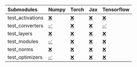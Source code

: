 | Submodules       | Numpy                                                                                                                           | Torch                                                                                                                           | Jax                                                                                                                             | Tensorflow                                                                                                                      |
|:-----------------|:--------------------------------------------------------------------------------------------------------------------------------|:--------------------------------------------------------------------------------------------------------------------------------|:--------------------------------------------------------------------------------------------------------------------------------|:--------------------------------------------------------------------------------------------------------------------------------|
| test_activations | <a href="https://github.com/unifyai/ivy/runs/7972704935?check_suite_focus=true" rel="noopener noreferrer" target="_blank">❌</a> | <a href="https://github.com/unifyai/ivy/runs/7972705872?check_suite_focus=true" rel="noopener noreferrer" target="_blank">❌</a> | <a href="https://github.com/unifyai/ivy/runs/7972706787?check_suite_focus=true" rel="noopener noreferrer" target="_blank">❌</a> | <a href="https://github.com/unifyai/ivy/runs/7972707888?check_suite_focus=true" rel="noopener noreferrer" target="_blank">❌</a> |
| test_converters  | <a href="https://github.com/unifyai/ivy/runs/7972705103?check_suite_focus=true" rel="noopener noreferrer" target="_blank">✅</a> | <a href="https://github.com/unifyai/ivy/runs/7972705987?check_suite_focus=true" rel="noopener noreferrer" target="_blank">❌</a> | <a href="https://github.com/unifyai/ivy/runs/7972706938?check_suite_focus=true" rel="noopener noreferrer" target="_blank">❌</a> | <a href="https://github.com/unifyai/ivy/runs/7972707999?check_suite_focus=true" rel="noopener noreferrer" target="_blank">✅</a> |
| test_layers      | <a href="https://github.com/unifyai/ivy/runs/7972705232?check_suite_focus=true" rel="noopener noreferrer" target="_blank">❌</a> | <a href="https://github.com/unifyai/ivy/runs/7972706142?check_suite_focus=true" rel="noopener noreferrer" target="_blank">❌</a> | <a href="https://github.com/unifyai/ivy/runs/7972707199?check_suite_focus=true" rel="noopener noreferrer" target="_blank">❌</a> | <a href="https://github.com/unifyai/ivy/runs/7972708126?check_suite_focus=true" rel="noopener noreferrer" target="_blank">❌</a> |
| test_modules     | <a href="https://github.com/unifyai/ivy/runs/7972705430?check_suite_focus=true" rel="noopener noreferrer" target="_blank">✅</a> | <a href="https://github.com/unifyai/ivy/runs/7972706300?check_suite_focus=true" rel="noopener noreferrer" target="_blank">❌</a> | <a href="https://github.com/unifyai/ivy/runs/7972707436?check_suite_focus=true" rel="noopener noreferrer" target="_blank">❌</a> | <a href="https://github.com/unifyai/ivy/runs/7972708257?check_suite_focus=true" rel="noopener noreferrer" target="_blank">❌</a> |
| test_norms       | <a href="https://github.com/unifyai/ivy/runs/7972705567?check_suite_focus=true" rel="noopener noreferrer" target="_blank">❌</a> | <a href="https://github.com/unifyai/ivy/runs/7972706468?check_suite_focus=true" rel="noopener noreferrer" target="_blank">❌</a> | <a href="https://github.com/unifyai/ivy/runs/7972707618?check_suite_focus=true" rel="noopener noreferrer" target="_blank">❌</a> | <a href="https://github.com/unifyai/ivy/runs/7972708385?check_suite_focus=true" rel="noopener noreferrer" target="_blank">❌</a> |
| test_optimizers  | <a href="https://github.com/unifyai/ivy/runs/7972705705?check_suite_focus=true" rel="noopener noreferrer" target="_blank">✅</a> | <a href="https://github.com/unifyai/ivy/runs/7972706638?check_suite_focus=true" rel="noopener noreferrer" target="_blank">❌</a> | <a href="https://github.com/unifyai/ivy/runs/7972707765?check_suite_focus=true" rel="noopener noreferrer" target="_blank">❌</a> | <a href="https://github.com/unifyai/ivy/runs/7972708540?check_suite_focus=true" rel="noopener noreferrer" target="_blank">❌</a> |
